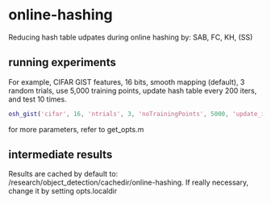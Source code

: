 # online-hashing

Reducing hash table udpates during online hashing
by: SAB, FC, KH, (SS)

## running experiments

For example, CIFAR GIST features, 16 bits, smooth mapping (default), 3 random trials, use 5,000 training points, update hash table every 200 iters, and test 10 times.
``` matlab
osh_gist('cifar', 16, 'ntrials', 3, 'noTrainingPoints', 5000, 'update_interval', 200, 'ntests', 10);
```
for more parameters, refer to get_opts.m


## intermediate results

Results are cached by default to: /research/object_detection/cachedir/online-hashing.
If really necessary, change it by setting opts.localdir

